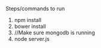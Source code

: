 Steps/commands to run
1. npm install
2. bower install
3. //Make sure mongodb is running
3. node server.js
